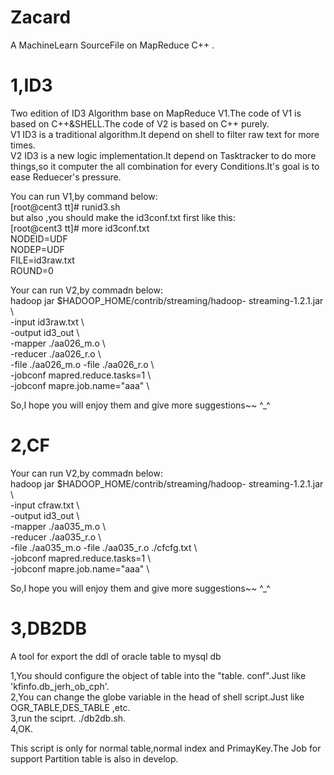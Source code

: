 Zacard  
======  

A MachineLearn SourceFile on MapReduce C++  .


1,ID3  
======  
Two edition of ID3 Algorithm base on MapReduce V1.The code of V1 is based on C++&SHELL.The code of V2 is based on C++ purely.  
V1 ID3 is a traditional algorithm.It depend on shell to filter raw text for more times.  
V2 ID3 is a new logic implementation.It depend on Tasktracker to do more things,so it computer the all combination for every Conditions.It's goal is to ease Reduecer's pressure.  

You can run V1,by command below:  
[root@cent3 tt]# runid3.sh  
but also ,you should make the id3conf.txt first like this:  
[root@cent3 tt]# more id3conf.txt  
NODEID=UDF  
NODEP=UDF  
FILE=id3raw.txt  
ROUND=0  

Your can run V2,by commadn below:  
  hadoop jar $HADOOP_HOME/contrib/streaming/hadoop-  streaming-1.2.1.jar  \  
   -input id3raw.txt  \  
   -output  id3_out \  
   -mapper ./aa026_m.o \  
   -reducer ./aa026_r.o  \  
   -file ./aa026_m.o -file ./aa026_r.o  \  
   -jobconf mapred.reduce.tasks=1 \  
   -jobconf mapre.job.name="aaa" \  
   
So,I hope you will enjoy them and give more suggestions~~ ^_^  

2,CF      
======    
Your can run V2,by commadn below:  
  hadoop jar $HADOOP_HOME/contrib/streaming/hadoop-  streaming-1.2.1.jar  \    
   -input cfraw.txt  \    
   -output  id3_out \    
   -mapper ./aa035_m.o \    
   -reducer ./aa035_r.o  \    
   -file ./aa035_m.o -file ./aa035_r.o ./cfcfg.txt \    
   -jobconf mapred.reduce.tasks=1 \    
   -jobconf mapre.job.name="aaa" \    
    
So,I hope you will enjoy them and give more suggestions~~ ^_^  
  


3,DB2DB  
=======  
A tool for export the ddl of oracle table to mysql db  

1,You should configure the object of table into the "table.  conf".Just like 'kfinfo.db_jerh_ob_cph'.  
2,You can change the globe variable in the head of shell script.Just like OGR_TABLE,DES_TABLE ,etc.  
3,run the sciprt. ./db2db.sh.  
4,OK.  


This script is only for normal table,normal index and PrimayKey.The Job for support Partition table is also in develop.  
